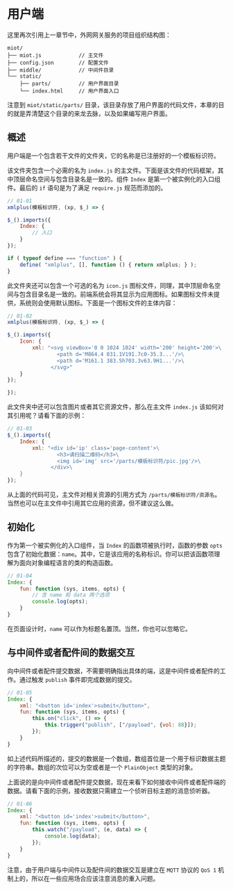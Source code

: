 # 用户端

这里再次引用上一章节中，外网网关服务的项目组织结构图：

```
miot/
├── miot.js            // 主文件
├── config.json        // 配置文件
├── middle/            // 中间件目录
└── static/
    ├── parts/         // 用户界面目录
    └── index.html     // 用户界面入口
```

注意到 `miot/static/parts/` 目录，该目录存放了用户界面的代码文件，本章的目的就是弄清楚这个目录的来龙去脉，以及如果编写用户界面。

## 概述

用户端是一个包含若干文件的文件夹，它的名称是已注册好的一个模板标识符。

该文件夹包含一个必需的名为 `index.js` 的主文件。下面是该文件的代码框架，其中顶层命名空间与包含目录名是一致的。组件 `Index` 是第一个被实例化的入口组件。最后的 `if` 语句是为了满足 `require.js` 规范而添加的。

```js
// 01-01
xmlplus(模板标识符, (xp, $_) => {

$_().imports({
    Index: {
        // 入口
    }
});

if ( typeof define === "function" ) {
    define( "xmlplus", [], function () { return xmlplus; } );
}
```

此文件夹还可以包含一个可选的名为 `icon.js` 图标文件，同理，其中顶层命名空间与包含目录名是一致的。前端系统会将其显示为应用图标。如果图标文件未提供，系统则会使用默认图标。下面是一个图标文件的主体内容：

```js
// 01-02
xmlplus(模板标识符, (xp, $_) => {

$_().imports({
    Icon: {
        xml: "<svg viewBox='0 0 1024 1024' width='200' height='200'>\
                <path d='M864.4 831.1V191.7c0-35.3...'/>\
                <path d='M161.1 383.5h703.3v63.9H1...'/>\
              </svg>"
    }
});

});
```

此文件夹中还可以包含图片或者其它资源文件，那么在主文件 `index.js` 该如何对其引用呢？请看下面的示例：

```js
// 01-03
$_().imports({
    Index: {
        xml: "<div id='ip' class='page-content'>\
                <h3>请扫描二维码</h3>\
                <img id='img' src='/parts/模板标识符/pic.jpg'/>\
              </div>\
    }
});
```

从上面的代码可见，主文件对相关资源的引用方式为 `/parts/模板标识符/资源名`。当然也可以在主文件中引用其它应用的资源，但不建议这么做。

## 初始化

作为第一个被实例化的入口组件，当 `Index` 的函数项被执行时，函数的参数 `opts` 包含了初始化数据：`name`。其中，它是该应用的名称标识。你可以把该函数项理解为面向对象编程语言的类的构造函数。

```js
// 01-04
Index: {
    fun: function (sys, items, opts) {
        // 含 name 和 data 两个选项
        console.log(opts);
    }
}
```

在页面设计时，`name` 可以作为标题名置顶。当然，你也可以忽略它。

## 与中间件或者配件间的数据交互

向中间件或者配件提交数据，不需要明确指出具体的端，这是中间件或者配件的工作。通过触发 `publish` 事件即完成数据的提交。

```js
// 01-05
Index: {
    xml: "<button id='index'>submit</button>",
    fun: function (sys, items, opts) {
        this.on("click", () => {
            this.trigger("publish", ["/payload", {vol: 88}]);
        });
    }
}
```

如上述代码所描述的，提交的数据是一个数组，数组首位是一个用于标识数据主题的字符串。数组的次位可以为空或者是一个 `PlainObject` 类型的对象。

上面说的是向中间件或者配件提交数据，现在来看下如何接收中间件或者配件端的数据。请看下面的示例，接收数据只需建立一个侦听目标主题的消息侦听器。

```js
// 01-06
Index: {
    xml: "<button id='index'>submit</button>",
    fun: function (sys, items, opts) {
        this.watch("/payload", (e, data) => {
            console.log(data);
        });
    }
}
```

注意，由于用户端与中间件以及配件间的数据交互是建立在 `MQTT` 协议的 `QoS 1` 机制上的，所以在一些应用场合应该注意消息的重入问题。
